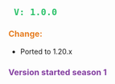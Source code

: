 ## <span style="color:#2DC26B;">` V: 1.0.0`</span>
### <span style="color:#E67E23;"> **Change**:</span>
- Ported to 1.20.x

### <span style="color:#843FA1;"> **Version started season 1**</span>
